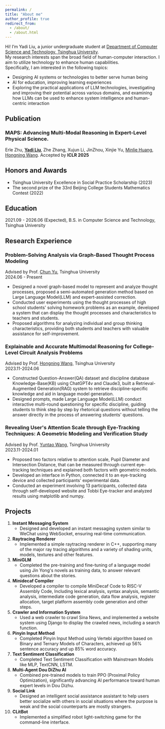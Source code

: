 ```yaml
---
permalink: /
title: "About me"
author_profile: true
redirect_from: 
  - /about/
  - /about.html
---
```

Hi! I’m Yadi Liu, a junior undergraduate student at [Department of Computer Science and Technology, Tsinghua University](https://www.cs.tsinghua.edu.cn/).  
My research interests span the broad field of human-computer interaction. I aim to utilize technology to enhance human capabilities.  
Specifically, I am interested in the following topics:  
- Designing AI systems or technologies to better serve human being
- AI for education, improving learning experiences
- Exploring the practical applications of LLM technologies, investigating and improving their potential across various domains, and examining how LLMs can be used to enhance system intelligence and human-centric interaction

## Publication
### MAPS: Advancing Multi-Modal Reasoning in Expert-Level Physical Science.
Erle Zhu, <u>**Yadi Liu**</u>, Zhe Zhang, Xujun Li, JinZhou, Xinjie Yu, [Minlie Huang](https://coai.cs.tsinghua.edu.cn/hml), [Hongning Wang](https://www.cs.virginia.edu/~hw5x/). 
 Accepted by **ICLR 2025**

## Honors and Awards
- Tsinghua University Excellence in Social Practice Scholarship (2023)
- The second prize of the 33rd Beijing College Students Mathematics Contest (2022)

## Education
2021.09 - 2026.06 (Expected), B.S. in Computer Science and Technology, Tsinghua University

 ## Research Experience
 ### Problem-Solving Analysis via Graph-Based Thought Process Modeling
Advised by Prof. [Chun Yu](https://pi.cs.tsinghua.edu.cn/lab/people/ChunYu/), Tsinghua University  
2024.06 - Present  
- Designed a novel graph-based model to represent and analyze thought processes, proposed a semi-automated generation method based on Large Language Model(LLM) and expert-assisted correction.
- Conducted user experiments using the thought processes of high school students' solving homework problems as an example, developed a system that can display the thought processes and characteristics to teachers and students.
- Proposed algorithms for analyzing individual and group thinking characteristics, providing both students and teachers with valuable assistance for self-improvement.

 ### Explainable and Accurate Multimodal Reasoning for College-Level Circuit Analysis Problems
Advised by Prof. [Hongning Wang](https://www.cs.virginia.edu/~hw5x/), Tsinghua University  
2023.11-2024.06  
- Constructed Question-Answer(QA) dataset and discipline database Knowledge-Base(KB) using ChatGPT4v and Claude3, built a Retrieval-Augmented Generation(RAG) system to retrieve discipline-specific knowledge and aid in language model generation.
- Designed prompts, made Large Language Model(LLM) conduct interactive multi-round questioning for specific discipline, guiding students to think step by step by rhetorical questions without telling the answer directly in the process of answering students' questions.

 ### Revealing User's Attention Scale through Eye-Tracking Techniques: A Geometric Modeling and Verification Study
Advised by Prof. [Yuntao Wang](https://pi.cs.tsinghua.edu.cn/lab/people/YuntaoWang/), Tsinghua University  
2023.11-2024.01  
- Proposed two factors relative to attention scale, Pupil Diameter and Intersection Distance, that can be measured through current eye-tracking techniques and explained both factors with geometric models.
- Developed an interface in Python, connected it to an eye-tracking device and collected participants' experimental data.
- Conducted an experiment involving 13 participants, collected data through self-developed website and Tobbi Eye-tracker and analyzed results using matplotlib and numpy.

 ## Projects
  1. **Instant Messaging System**
      - Designed and developed an instant messaging system similar to WeChat using WebSocket, ensuring real-time communication.
  2. **Raytracing Renderer**
      - Implemented a simple raytracing renderer in C++, supporting many of the major ray tracing algorithms and a variety of shading units, models, textures and other features.
  3. **MiniGLM**
      - Completed the pre-training and fine-tuning of a language model using Jin Yong's novels as training data, to answer relevant questions about the stories.
  4. **Minidecaf Compiler**
      - Developed a compiler to compile MiniDecaf Code to RISC-V Assembly Code, Including lexical analysis, syntax analysis, semantic analysis, intermediate code generation, data flow analysis, register allocation, target platform assembly code generation and other steps.
  5. **Crawler and Information System**
      - Used a web crawler to crawl Sina News, and implemented a website system using Django to display the crawled news, including a search function.
  6. **Pinyin Input Method**
      - Completed Pinyin Input Method using Vertebi algorithm based on Binary and Ternary Models of Characters, achieved up 56% sentence accuracy and up 85% word accuracy.
  7. **Text Sentiment Classification**
      - Completed Text Sentiment Classification with Mainstream Models like MLP, TextCNN, LSTM.
  8. **Multi-Agent Dou DiZhu AI**
      - Combined pre-trained models to train PPO (Proximal Policy Optimization), significantly advancing AI performance toward human expert levels in Dou Dizhu.
  9. **Social Link**
      - Designed an intelligent social assistance assistant to help users better socialize with others in social situations where the purpose is weak and the social counterparts are mostly strangers.
  10. **CLitBot**
      - Implemented a simplified robot light-switching game for the command-line interface.
     
